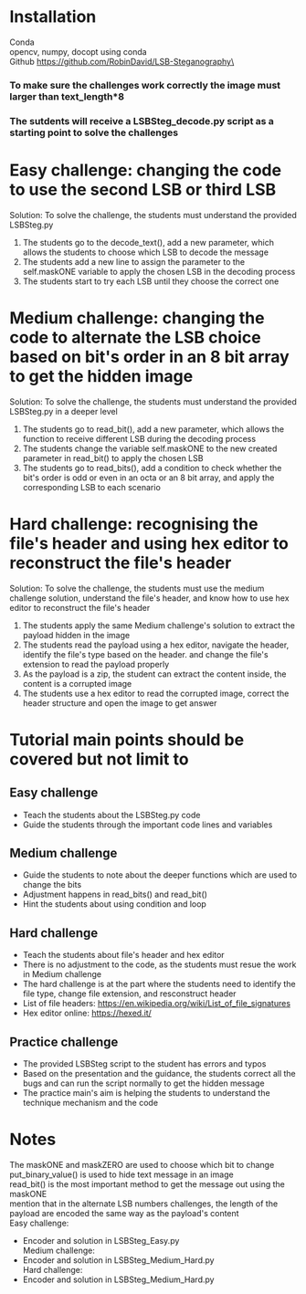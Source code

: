 # Installation
Conda\
opencv, numpy, docopt using conda\
Github https://github.com/RobinDavid/LSB-Steganography\


### To make sure the challenges work correctly the image must larger than text_length*8
### The sutdents will receive a LSBSteg_decode.py script as a starting point to solve the challenges

# Easy challenge: changing the code to use the second LSB or third LSB
Solution: To solve the challenge, the students must understand the provided LSBSteg.py
1. The students go to the decode_text(), add a new parameter, which allows the students to choose which LSB to decode the message
2. The students add a new line to assign the parameter to the self.maskONE variable to apply the chosen LSB in the decoding process
3. The students start to try each LSB until they choose the correct one

# Medium challenge: changing the code to alternate the LSB choice based on bit's order in an 8 bit array to get the hidden image
Solution: To solve the challenge, the students must understand the provided LSBSteg.py in a deeper level
1. The students go to read_bit(), add a new parameter, which allows the function to receive different LSB during the decoding process
2. The students change the variable self.maskONE to the new created parameter in read_bit() to apply the chosen LSB
3. The students go to read_bits(), add a condition to check whether the bit's order is odd or even in an octa or an 8 bit array, and apply the corresponding LSB to each scenario

# Hard challenge: recognising the file's header and using hex editor to reconstruct the file's header
Solution: To solve the challenge, the students must use the medium challenge solution, understand the file's header, and know how to use hex editor to reconstruct the file's header
1. The students apply the same Medium challenge's solution to extract the payload hidden in the image
2. The students read the payload using a hex editor, navigate the header, identify the file's type based on the header. and change the file's extension to read the payload properly
3. As the payload is a zip, the student can extract the content inside, the content is a corrupted image
4. The students use a hex editor to read the corrupted image, correct the header structure and open the image to get answer


# Tutorial main points should be covered but not limit to
## Easy challenge
+ Teach the students about the LSBSteg.py code
+ Guide the students through the important code lines and variables
## Medium challenge
+ Guide the students to note about the deeper functions which are used to change the bits
+ Adjustment happens in read_bits() and read_bit()
+ Hint the students about using condition and loop
## Hard challenge
+ Teach the students about file's header and hex editor
+ There is no adjustment to the code, as the students must resue the work in Medium challenge
+ The hard challenge is at the part where the students need to identify the file type, change file extension, and resconstruct header
+ List of file headers: https://en.wikipedia.org/wiki/List_of_file_signatures
+ Hex editor online: https://hexed.it/
## Practice challenge
+ The provided LSBSteg script to the student has errors and typos
+ Based on the presentation and the guidance, the students correct all the bugs and can run the script normally to get the hidden message
+ The practice main's aim is helping the students to understand the technique mechanism and the code

# Notes
The maskONE and maskZERO are used to choose which bit to change\
put_binary_value() is used to hide text message in an image\
read_bit() is the most important method to get the message out using the maskONE\
mention that in the alternate LSB numbers challenges, the length of the payload are encoded the same way as the payload's content\
Easy challenge:
+ Encoder and solution in LSBSteg_Easy.py\
Medium challenge:
+ Encoder and solution in LSBSteg\_Medium_Hard.py\
Hard challenge:
+ Encoder and solution in LSBSteg_Medium_Hard.py
